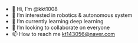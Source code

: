 - 👋 Hi, I’m @kkt1008 
- 👀 I’m interested in robotics & autonomous system
- 🌱 I’m currently learning deep learning
- 💞️ I’m looking to collaborate on everyone
- 📫 How to reach me kt143056@naver.com 

<!---
kkt1008/kkt1008 is a ✨ special ✨ repository because its `README.md` (this file) appears on your GitHub profile.
You can click the Preview link to take a look at your changes.
--->
